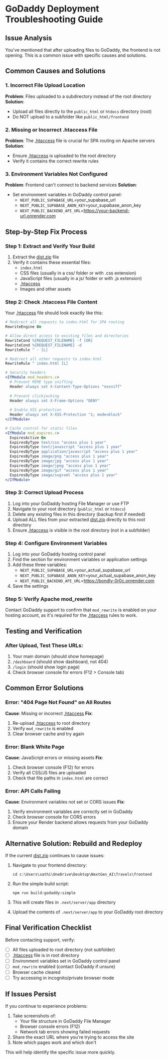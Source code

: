 # GoDaddy Deployment Troubleshooting Guide

## Issue Analysis

You've mentioned that after uploading files to GoDaddy, the frontend is not opening. This is a common issue with specific causes and solutions.

## Common Causes and Solutions

### 1. Incorrect File Upload Location
**Problem**: Files uploaded to a subdirectory instead of the root directory
**Solution**: 
- Upload all files directly to the `public_html` or `htdocs` directory (root)
- Do NOT upload to a subfolder like `public_html/frontend`

### 2. Missing or Incorrect .htaccess File
**Problem**: The [.htaccess](file:///C:/Users/sathi/OneDrive/Desktop/NextGen_AI/Travels/frontend/public/.htaccess) file is crucial for SPA routing on Apache servers
**Solution**:
- Ensure [.htaccess](file:///C:/Users/sathi/OneDrive/Desktop/NextGen_AI/Travels/frontend/public/.htaccess) is uploaded to the root directory
- Verify it contains the correct rewrite rules

### 3. Environment Variables Not Configured
**Problem**: Frontend can't connect to backend services
**Solution**:
- Set environment variables in GoDaddy control panel:
  - `NEXT_PUBLIC_SUPABASE_URL`=your_supabase_url
  - `NEXT_PUBLIC_SUPABASE_ANON_KEY`=your_supabase_anon_key
  - `NEXT_PUBLIC_BACKEND_API_URL`=https://your-backend-url.onrender.com

## Step-by-Step Fix Process

### Step 1: Extract and Verify Your Build
1. Extract the [dist.zip](file:///C:/Users/sathi/OneDrive/Desktop/NextGen_AI/Travels/frontend/dist.zip) file
2. Verify it contains these essential files:
   - `index.html`
   - CSS files (usually in a css/ folder or with .css extension)
   - JavaScript files (usually in a js/ folder or with .js extension)
   - [.htaccess](file:///C:/Users/sathi/OneDrive/Desktop/NextGen_AI/Travels/frontend/public/.htaccess)
   - Images and other assets

### Step 2: Check .htaccess File Content
Your [.htaccess](file:///C:/Users/sathi/OneDrive/Desktop/NextGen_AI/Travels/frontend/public/.htaccess) file should look exactly like this:

```apache
# Redirect all requests to index.html for SPA routing
RewriteEngine On

# Allow direct access to existing files and directories
RewriteCond %{REQUEST_FILENAME} -f [OR]
RewriteCond %{REQUEST_FILENAME} -d
RewriteRule ^ - [L]

# Redirect all other requests to index.html
RewriteRule ^ index.html [L]

# Security headers
<IfModule mod_headers.c>
  # Prevent MIME type sniffing
  Header always set X-Content-Type-Options "nosniff"
  
  # Prevent clickjacking
  Header always set X-Frame-Options "DENY"
  
  # Enable XSS protection
  Header always set X-XSS-Protection "1; mode=block"
</IfModule>

# Cache control for static files
<IfModule mod_expires.c>
  ExpiresActive On
  ExpiresByType text/css "access plus 1 year"
  ExpiresByType text/javascript "access plus 1 year"
  ExpiresByType application/javascript "access plus 1 year"
  ExpiresByType image/png "access plus 1 year"
  ExpiresByType image/jpg "access plus 1 year"
  ExpiresByType image/jpeg "access plus 1 year"
  ExpiresByType image/gif "access plus 1 year"
  ExpiresByType image/svg+xml "access plus 1 year"
</IfModule>
```

### Step 3: Correct Upload Process
1. Log into your GoDaddy hosting File Manager or use FTP
2. Navigate to your root directory (`public_html` or `htdocs`)
3. Delete any existing files in this directory (backup first if needed)
4. Upload ALL files from your extracted [dist.zip](file:///C:/Users/sathi/OneDrive/Desktop/NextGen_AI/Travels/frontend/dist.zip) directly to this root directory
5. Ensure [.htaccess](file:///C:/Users/sathi/OneDrive/Desktop/NextGen_AI/Travels/frontend/public/.htaccess) is visible in the root directory (not in a subfolder)

### Step 4: Configure Environment Variables
1. Log into your GoDaddy hosting control panel
2. Find the section for environment variables or application settings
3. Add these three variables:
   - `NEXT_PUBLIC_SUPABASE_URL`=your_actual_supabase_url
   - `NEXT_PUBLIC_SUPABASE_ANON_KEY`=your_actual_supabase_anon_key
   - `NEXT_PUBLIC_BACKEND_API_URL`=https://bondly-0r0c.onrender.com
4. Save the settings

### Step 5: Verify Apache mod_rewrite
Contact GoDaddy support to confirm that `mod_rewrite` is enabled on your hosting account, as it's required for the [.htaccess](file:///C:/Users/sathi/OneDrive/Desktop/NextGen_AI/Travels/frontend/public/.htaccess) rules to work.

## Testing and Verification

### After Upload, Test These URLs:
1. Your main domain (should show homepage)
2. `/dashboard` (should show dashboard, not 404)
3. `/login` (should show login page)
4. Check browser console for errors (F12 > Console tab)

## Common Error Solutions

### Error: "404 Page Not Found" on All Routes
**Cause**: Missing or incorrect [.htaccess](file:///C:/Users/sathi/OneDrive/Desktop/NextGen_AI/Travels/frontend/public/.htaccess)
**Fix**: 
1. Re-upload [.htaccess](file:///C:/Users/sathi/OneDrive/Desktop/NextGen_AI/Travels/frontend/public/.htaccess) to root directory
2. Verify `mod_rewrite` is enabled
3. Clear browser cache and try again

### Error: Blank White Page
**Cause**: JavaScript errors or missing assets
**Fix**:
1. Check browser console (F12) for errors
2. Verify all CSS/JS files are uploaded
3. Check that file paths in `index.html` are correct

### Error: API Calls Failing
**Cause**: Environment variables not set or CORS issues
**Fix**:
1. Verify environment variables are correctly set in GoDaddy
2. Check browser console for CORS errors
3. Ensure your Render backend allows requests from your GoDaddy domain

## Alternative Solution: Rebuild and Redeploy

If the current [dist.zip](file:///C:/Users/sathi/OneDrive/Desktop/NextGen_AI/Travels/frontend/dist.zip) continues to cause issues:

1. Navigate to your frontend directory:
   ```
   cd c:\Users\sathi\OneDrive\Desktop\NextGen_AI\Travels\frontend
   ```

2. Run the simple build script:
   ```
   npm run build:godaddy:simple
   ```

3. This will create files in `.next/server/app` directory

4. Upload the contents of `.next/server/app` to your GoDaddy root directory

## Final Verification Checklist

Before contacting support, verify:
- [ ] All files uploaded to root directory (not subfolder)
- [ ] [.htaccess](file:///C:/Users/sathi/OneDrive/Desktop/NextGen_AI/Travels/frontend/public/.htaccess) file is in root directory
- [ ] Environment variables set in GoDaddy control panel
- [ ] `mod_rewrite` enabled (contact GoDaddy if unsure)
- [ ] Browser cache cleared
- [ ] Try accessing in incognito/private browser mode

## If Issues Persist

If you continue to experience problems:
1. Take screenshots of:
   - Your file structure in GoDaddy File Manager
   - Browser console errors (F12)
   - Network tab errors showing failed requests
2. Share the exact URL where you're trying to access the site
3. Note which pages work and which don't

This will help identify the specific issue more quickly.